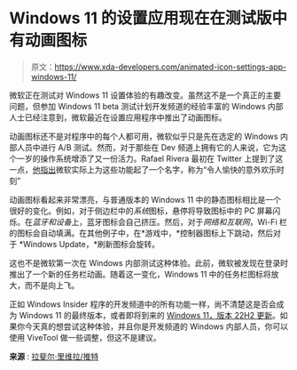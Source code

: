 # Windows 11 的设置应用现在在测试版中有动画图标

> 原文：<https://www.xda-developers.com/animated-icon-settings-app-windows-11/>

微软正在测试对 Windows 11 设置体验的有趣改变。虽然这不是一个真正的主要问题，但参加 Windows 11 beta 测试计划开发频道的经验丰富的 Windows 内部人士已经注意到，微软最近在设置应用程序中推出了动画图标。

动画图标还不是对程序中的每个人都可用，微软似乎只是先在选定的 Windows 内部人员中进行 A/B 测试。然而，对于那些在 Dev 频道上拥有它的人来说，它为这个一岁的操作系统增添了又一份活力。Rafael Rivera 最初在 Twitter 上提到了这一点，[他指出](https://docs.microsoft.com/en-us/windows/apps/design/signature-experiences/motion#delightful-unexpected-moments-of-joy-with-purpose)微软实际上为这些功能起了一个名字，称为“令人愉快的意外欢乐时刻”

动画图标看起来非常漂亮，与普通版本的 Windows 11 中的静态图标相比是一个很好的变化。例如，对于侧边栏中的*系统*图标，悬停将导致图标中的 PC 屏幕闪烁。在*蓝牙和设备*上，蓝牙图标会自己挤压。然后，对于*网络和互联网*，Wi-Fi 栏的图标会自动填满。在其他例子中，在*游戏中，*控制器图标上下跳动，然后对于 *Windows Update，*刷新图标会旋转。

这也不是微软第一次在 Windows 内部测试这种体验。此前，微软被发现在登录时推出了一个新的任务栏动画。随着这一变化，Windows 11 中的任务栏图标将放大，而不是向上飞。

正如 Windows Insider 程序的开发频道中的所有功能一样，尚不清楚这是否会成为 Windows 11 的最终版本，或者即将到来的 [Windows 11，版本 22H2 更新](https://www.xda-developers.com/windows-11-22h2/)。如果你今天真的想尝试这种体验，并且你是开发频道的 Windows 内部人员，你可以使用 ViveTool 做一些调整，但这不是建议。

**来源** : [拉斐尔·里维拉/推特](https://twitter.com/WithinRafael/status/1562660124245667841?ref_src=twsrc%5Etfw)